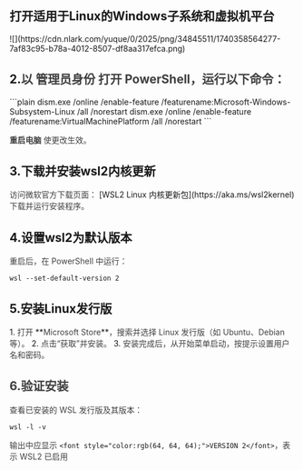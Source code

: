 <h2 id="LM9qV">打开适用于Linux的Windows子系统和虚拟机平台</h2>
![](https://cdn.nlark.com/yuque/0/2025/png/34845511/1740358564277-7af83c95-b78a-4012-8507-df8aa317efca.png)

<h2 id="RGvHQ">2.<font style="color:rgb(64, 64, 64);">以 管理员身份 打开 PowerShell，运行以下命令：</font></h2>
```plain
dism.exe /online /enable-feature /featurename:Microsoft-Windows-Subsystem-Linux /all /norestart
dism.exe /online /enable-feature /featurename:VirtualMachinePlatform /all /norestart
```

**<font style="color:rgb(64, 64, 64);">重启电脑</font>**<font style="color:rgb(64, 64, 64);"> 使更改生效。</font>



<h2 id="HpwiM">3.下载并安装wsl2内核更新</h2>
<font style="color:rgb(64, 64, 64);">访问微软官方下载页面：  
</font><font style="color:rgb(64, 64, 64);"></font><font style="color:rgb(64, 64, 64);"> </font>[WSL2 Linux 内核更新包](https://aka.ms/wsl2kernel)<font style="color:rgb(64, 64, 64);">  
</font><font style="color:rgb(64, 64, 64);">下载并运行安装程序。</font>



<h2 id="xu5gI">4.设置wsl2为默认版本</h2>
<font style="color:rgb(64, 64, 64);">重启后，在 PowerShell 中运行：</font>

```plain
wsl --set-default-version 2
```



<h2 id="MUhRC">5.安装Linux发行版</h2>
1. <font style="color:rgb(64, 64, 64);">打开</font><font style="color:rgb(64, 64, 64);"> </font>**<font style="color:rgb(64, 64, 64);">Microsoft Store</font>**<font style="color:rgb(64, 64, 64);">，搜索并选择 Linux 发行版（如 Ubuntu、Debian 等）。</font>
2. <font style="color:rgb(64, 64, 64);">点击“获取”并安装。</font>
3. <font style="color:rgb(64, 64, 64);">安装完成后，从开始菜单启动，按提示设置用户名和密码。</font>

<font style="color:rgb(64, 64, 64);"></font>

<h2 id="IPd48"><font style="color:rgb(64, 64, 64);">6.验证安装</font></h2>
<font style="color:rgb(64, 64, 64);">查看已安装的 WSL 发行版及其版本：</font>

```plain
wsl -l -v
```

<font style="color:rgb(64, 64, 64);">输出中应显示 </font>`<font style="color:rgb(64, 64, 64);">VERSION 2</font>`<font style="color:rgb(64, 64, 64);">，表示 WSL2 已启用</font>

